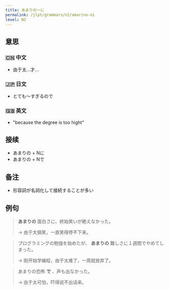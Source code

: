 ```yaml
---
title: あまりの〜に
permalink: /jlpt/grammars/n2/amarino-ni
level: N2
---
```


## 意思

### 🇨🇳 中文

- 由于太…才…

### 🇯🇵 日文

- とても〜すぎるので

### 🇬🇧 英文

- "because the degree is too hight"

## 接续

- あまりの + Nに
- あまりの + Nで

## 备注

- 形容詞が名詞化して接続することが多い

## 例句

> **あまりの** 面白さに、終始笑いが絶えなかった。
>
> → 由于太搞笑，一直笑得停不下来。

> プログラミングの勉強を始めたが、 **あまりの** 難しさに１週間でやめてしまった。
>
> → 刚开始学编程，由于太难了，一周就放弃了。

> あまりの恐怖 **で** 、声も出なかった。
>
> → 由于太可怕，吓得说不出话来。

